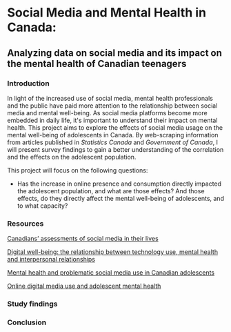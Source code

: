 # Social Media and Mental Health in Canada: 
## Analyzing data on social media and its impact on the mental health of Canadian teenagers

### Introduction
In light of the increased use of social media, mental health professionals and the public have paid more attention to the relationship between social media and mental well-being. As social media platforms become more embedded in daily life, it's important to understand their impact on mental health. This project aims to explore the effects of social media usage on the mental well-being of adolescents in Canada. By web-scraping information from articles published in _Statistics Canada_ and _Government of Canada_, I will present survey findings to gain a better understanding of the correlation and the effects on the adolescent population.

This project will focus on the following questions:

  - Has the increase in online presence and consumption directly impacted the adolescent population, and what are those effects? And those effects, do they directly affect the mental well-being of adolescents, and to what capacity?


### Resources

[Canadians’ assessments of social media in their lives](https://www150.statcan.gc.ca/n1/pub/36-28-0001/2021003/article/00004-eng.htm)

[Digital well-being: the relationship between technology use, mental health and interpersonal relationships](https://www150.statcan.gc.ca/n1/pub/22-20-0001/222000012024001-eng.htm)

[Mental health and problematic social media use in Canadian adolescents](https://www.canada.ca/en/public-health/services/publications/science-research-data/mental-health-problematic-social-media-use-canadian-adolescents.html)

[Online digital media use and adolescent mental health](https://www150.statcan.gc.ca/n1/pub/82-003-x/2023002/article/00002-eng.htm)


### Study findings

### Conclusion
